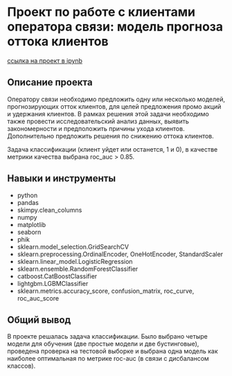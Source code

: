 # Проект по работе с клиентами оператора связи: модель прогноза оттока клиентов
[ссылка на проект в ipynb](https://github.com/annapugovkina/Portfolio/blob/main/Customer_churn_Telecom/Customer_churn_Telecom.ipynb)

## Описание проекта
Оператору связи необходимо предложить одну или несколько моделей, прогнозирующих отток клиентов, для целей предложения промо акций и удержания клиентов. В рамках решения этой задачи необходимо также провести исследовательский анализ данных, выявить закономерности и предположить причины ухода клиентов. Дополнительно предложить решения по снижению оттока клиентов. 

Задача классификации (клиент уйдет или останется, 1 и 0), в качестве метрики качества выбрана roc_auc > 0.85.

## Навыки и инструменты

- python
- pandas
- skimpy.clean_columns
- numpy
- matplotlib
- seaborn
- phik
- sklearn.model_selection.GridSearchCV
- sklearn.preprocessing.OrdinalEncoder, OneHotEncoder, StandardScaler
- sklearn.linear_model.LogisticRegression
- sklearn.ensemble.RandomForestClassifier
- catboost.CatBoostClassifier
- lightgbm.LGBMClassifier
- sklearn.metrics.accuracy_score, confusion_matrix, roc_curve, roc_auc_score

## Общий вывод
В проекте решалась задача классификации. Было выбрано четыре модели для обучения (две простые модели и две бустинговые), проведена проверка на тестовой выборке и выбрана одна модель как наиболее оптимальная по метрике roc-auc (в связи с дисбалансом классов).

